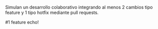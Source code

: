 Simulan un desarrollo colaborativo integrando al menos 2 cambios tipo feature y 1 tipo hotfix mediante pull requests.


#1 feature echo!
